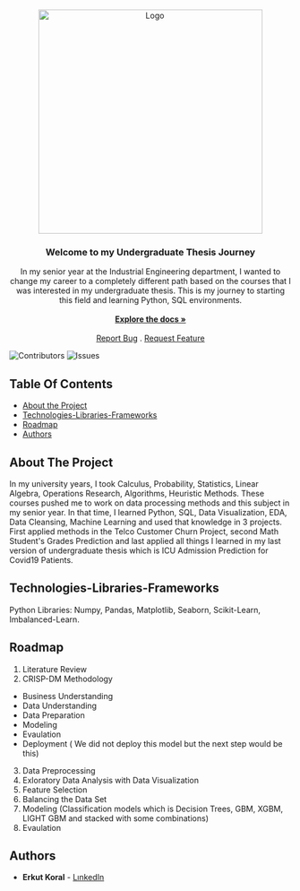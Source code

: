 <br/>
<p align="center">
  <a href="https://github.com/erkutkoral/UndergraduateThesisJourney">
    <img src="https://www.bibguru.com/guides/img/apa-undergraduate-thesis-citation-400x400.png" alt="Logo" width="400" height="400">
  </a>

  <h3 align="center">Welcome to my Undergraduate Thesis Journey</h3>

  <p align="center">
    In my senior year at the Industrial Engineering department, I wanted to change my career to a completely different path based on the courses that I was interested in my undergraduate thesis. This is my journey to starting this field and learning Python, SQL environments.
    <br/>
    <br/>
    <a href="https://github.com/erkutkoral/UndergraduateThesisJourney"><strong>Explore the docs »</strong></a>
    <br/>
    <br/>
    <a href="https://github.com/erkutkoral/UndergraduateThesisJourney/issues">Report Bug</a>
    .
    <a href="https://github.com/erkutkoral/UndergraduateThesisJourney/issues">Request Feature</a>
  </p>
</p>

![Contributors](https://img.shields.io/github/contributors/erkutkoral/UndergraduateThesisJourney?color=dark-green) ![Issues](https://img.shields.io/github/issues/erkutkoral/UndergraduateThesisJourney) 

## Table Of Contents

* [About the Project](#about-the-project)
* [Technologies-Libraries-Frameworks](#technologies-libraries-frameworks)
* [Roadmap](#roadmap)
* [Authors](#authors)

## About The Project

In my university years, I took Calculus, Probability, Statistics, Linear Algebra, Operations Research, Algorithms, Heuristic Methods. These courses pushed me to work on data processing methods and this subject in my senior year. In that time, I learned Python, SQL, Data Visualization, EDA, Data Cleansing, Machine Learning and used that knowledge in 3 projects. First applied methods in the Telco Customer Churn Project, second Math Student's Grades Prediction and last applied all things I learned in my last version of undergraduate thesis which is ICU Admission Prediction for Covid19 Patients.

## Technologies-Libraries-Frameworks

Python Libraries: Numpy, Pandas, Matplotlib, Seaborn, Scikit-Learn, Imbalanced-Learn.

## Roadmap

1. Literature Review
2. CRISP-DM Methodology
  * Business Understanding
  * Data Understanding
  * Data Preparation
  * Modeling
  * Evaulation
  * Deployment ( We did not deploy this model but the next step would be this)
3. Data Preprocessing
4. Exloratory Data Analysis with Data Visualization
5. Feature Selection
6. Balancing the Data Set
7. Modeling (Classification models which is Decision Trees, GBM, XGBM, LIGHT GBM and stacked with some combinations)
8. Evaulation

## Authors

* **Erkut Koral** - [LınkedIn](https://www.linkedin.com/in/erkutkoral/)
